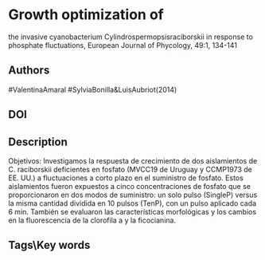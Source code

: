 #  Growth optimization of

the invasive cyanobacterium Cylindrospermopsisraciborskii in response to phosphate fluctuations, European Journal of Phycology, 49:1, 134-141
## Authors
#ValentinaAmaral #SylviaBonilla&LuisAubriot(2014)

 
## DOI
 
## Description
Objetivos: Investigamos la respuesta de crecimiento de dos aislamientos de C. raciborskii deficientes en fosfato (MVCC19 de Uruguay y CCMP1973 de EE. UU.) a fluctuaciones a corto plazo en el suministro de fosfato. Estos aislamientos fueron expuestos a cinco concentraciones de fosfato que se proporcionaron en dos modos de suministro: un solo pulso (SingleP) versus la misma cantidad dividida en 10 pulsos (TenP), con un pulso aplicado cada 6 min. También se evaluaron las características morfológicas y los cambios en la fluorescencia de la clorofila a y la ficocianina.
## Tags\Key words
# 